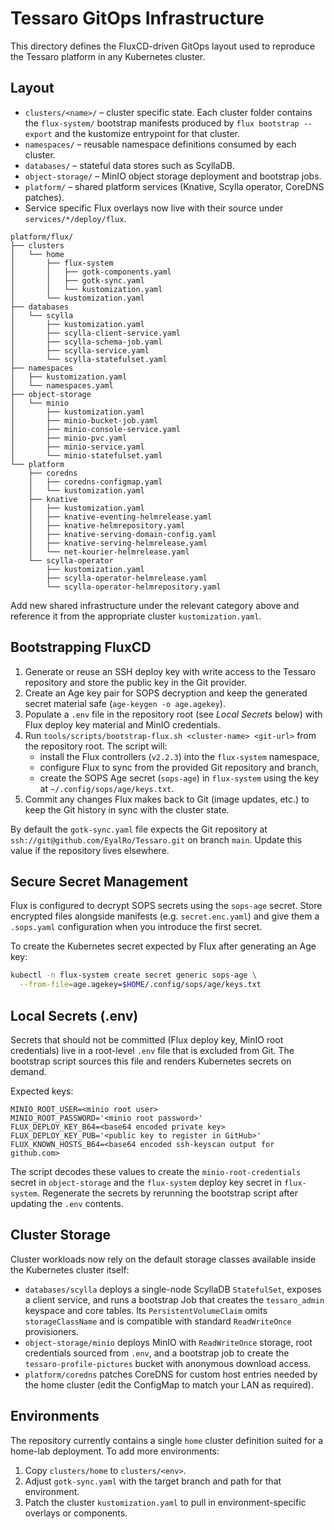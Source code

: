# Tessaro GitOps Infrastructure

This directory defines the FluxCD-driven GitOps layout used to reproduce the Tessaro platform in any Kubernetes cluster.

## Layout

- `clusters/<name>/` – cluster specific state. Each cluster folder contains the `flux-system/` bootstrap manifests produced by `flux bootstrap --export` and the kustomize entrypoint for that cluster.
- `namespaces/` – reusable namespace definitions consumed by each cluster.
- `databases/` – stateful data stores such as ScyllaDB.
- `object-storage/` – MinIO object storage deployment and bootstrap jobs.
- `platform/` – shared platform services (Knative, Scylla operator, CoreDNS patches).
- Service specific Flux overlays now live with their source under `services/*/deploy/flux`.

```
platform/flux/
├── clusters
│   └── home
│       ├── flux-system
│       │   ├── gotk-components.yaml
│       │   ├── gotk-sync.yaml
│       │   └── kustomization.yaml
│       └── kustomization.yaml
├── databases
│   └── scylla
│       ├── kustomization.yaml
│       ├── scylla-client-service.yaml
│       ├── scylla-schema-job.yaml
│       ├── scylla-service.yaml
│       └── scylla-statefulset.yaml
├── namespaces
│   ├── kustomization.yaml
│   └── namespaces.yaml
├── object-storage
│   └── minio
│       ├── kustomization.yaml
│       ├── minio-bucket-job.yaml
│       ├── minio-console-service.yaml
│       ├── minio-pvc.yaml
│       ├── minio-service.yaml
│       └── minio-statefulset.yaml
└── platform
    ├── coredns
    │   ├── coredns-configmap.yaml
    │   └── kustomization.yaml
    ├── knative
    │   ├── kustomization.yaml
    │   ├── knative-eventing-helmrelease.yaml
    │   ├── knative-helmrepository.yaml
    │   ├── knative-serving-domain-config.yaml
    │   ├── knative-serving-helmrelease.yaml
    │   └── net-kourier-helmrelease.yaml
    └── scylla-operator
        ├── kustomization.yaml
        ├── scylla-operator-helmrelease.yaml
        └── scylla-operator-helmrepository.yaml
```

Add new shared infrastructure under the relevant category above and reference it from the appropriate cluster `kustomization.yaml`.

## Bootstrapping FluxCD

1. Generate or reuse an SSH deploy key with write access to the Tessaro repository and store the public key in the Git provider.
2. Create an Age key pair for SOPS decryption and keep the generated secret material safe (`age-keygen -o age.agekey`).
3. Populate a `.env` file in the repository root (see *Local Secrets* below) with Flux deploy key material and MinIO credentials.
4. Run `tools/scripts/bootstrap-flux.sh <cluster-name> <git-url>` from the repository root. The script will:
    - install the Flux controllers (`v2.2.3`) into the `flux-system` namespace,
    - configure Flux to sync from the provided Git repository and branch,
    - create the SOPS Age secret (`sops-age`) in `flux-system` using the key at `~/.config/sops/age/keys.txt`.
5. Commit any changes Flux makes back to Git (image updates, etc.) to keep the Git history in sync with the cluster state.

By default the `gotk-sync.yaml` file expects the Git repository at `ssh://git@github.com/EyalRo/Tessaro.git` on branch `main`. Update this value if the repository lives elsewhere.

## Secure Secret Management

Flux is configured to decrypt SOPS secrets using the `sops-age` secret. Store encrypted files alongside manifests (e.g. `secret.enc.yaml`) and give them a `.sops.yaml` configuration when you introduce the first secret.

To create the Kubernetes secret expected by Flux after generating an Age key:

```bash
kubectl -n flux-system create secret generic sops-age \
  --from-file=age.agekey=$HOME/.config/sops/age/keys.txt
```

## Local Secrets (.env)

Secrets that should not be committed (Flux deploy key, MinIO root credentials) live in a root-level `.env` file that is excluded from Git. The bootstrap script sources this file and renders Kubernetes secrets on demand.

Expected keys:

```
MINIO_ROOT_USER=<minio root user>
MINIO_ROOT_PASSWORD='<minio root password>'
FLUX_DEPLOY_KEY_B64=<base64 encoded private key>
FLUX_DEPLOY_KEY_PUB='<public key to register in GitHub>'
FLUX_KNOWN_HOSTS_B64=<base64 encoded ssh-keyscan output for github.com>
```

The script decodes these values to create the `minio-root-credentials` secret in `object-storage` and the `flux-system` deploy key secret in `flux-system`. Regenerate the secrets by rerunning the bootstrap script after updating the `.env` contents.

## Cluster Storage

Cluster workloads now rely on the default storage classes available inside the Kubernetes cluster itself:

- `databases/scylla` deploys a single-node ScyllaDB `StatefulSet`, exposes a client service, and runs a bootstrap Job that creates the `tessaro_admin` keyspace and core tables. Its `PersistentVolumeClaim` omits `storageClassName` and is compatible with standard `ReadWriteOnce` provisioners.
- `object-storage/minio` deploys MinIO with `ReadWriteOnce` storage, root credentials sourced from `.env`, and a bootstrap job to create the `tessaro-profile-pictures` bucket with anonymous download access.
- `platform/coredns` patches CoreDNS for custom host entries needed by the home cluster (edit the ConfigMap to match your LAN as required).

## Environments

The repository currently contains a single `home` cluster definition suited for a home-lab deployment. To add more environments:

1. Copy `clusters/home` to `clusters/<env>`.
2. Adjust `gotk-sync.yaml` with the target branch and path for that environment.
3. Patch the cluster `kustomization.yaml` to pull in environment-specific overlays or components.
